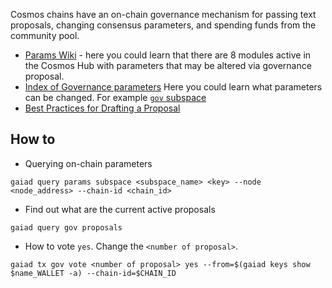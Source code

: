 Cosmos chains have an on-chain governance mechanism for passing text proposals, changing consensus parameters, and spending funds from the community pool.
- [Params Wiki](https://hub.cosmos.network/main/governance/params-change/) - here you could learn that there are 8 modules active in the Cosmos Hub with parameters that may be altered via governance proposal.
- [Index of Governance parameters](https://hub.cosmos.network/main/governance/params-change/param-index.html) Here you could learn what parameters can be changed. For example [`gov` subspace](https://hub.cosmos.network/main/governance/params-change/Governance.html) 
- [Best Practices for Drafting a Proposal](https://hub.cosmos.network/main/governance/best-practices.html)
## How to
- Querying on-chain parameters
```
gaiad query params subspace <subspace_name> <key> --node <node_address> --chain-id <chain_id>
```
- Find out what are the current active proposals
```
gaiad query gov proposals
```
- How to vote `yes`. Change the `<number of proposal>`.
```
gaiad tx gov vote <number of proposal> yes --from=$(gaiad keys show $name_WALLET -a) --chain-id=$CHAIN_ID
```
